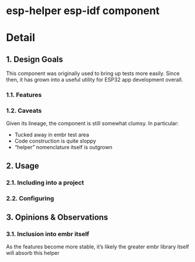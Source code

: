# esp-helper esp-idf component

# Detail

## 1. Design Goals

This component was originally used to bring up tests more easily.
Since then, it has grown into a useful utility for ESP32 app development overall.

### 1.1. Features

### 1.2. Caveats

Given its lineage, the component is still somewhat clumsy.  In particular:

* Tucked away in embr test area
* Code construction is quite sloppy
* “helper” nomenclature itself is outgrown

## 2. Usage

### 2.1. Including into a project

### 2.2. Configuring

## 3. Opinions & Observations

### 3.1. Inclusion into embr itself

As the features become more stable, it’s likely the greater embr
library itself will absorb this helper